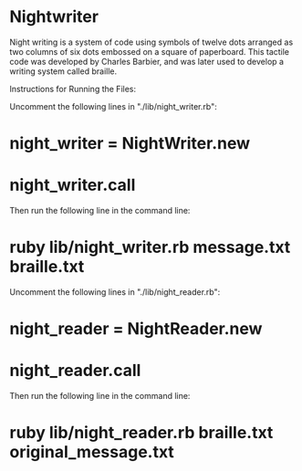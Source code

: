 # Nightwriter

Night writing is a system of code using symbols of twelve dots arranged as two columns of six dots embossed on a square of paperboard. This tactile code was developed by Charles Barbier, and was later used to develop a writing system called braille.



Instructions for Running the Files:

Uncomment the following lines in "./lib/night_writer.rb":

# night_writer = NightWriter.new
# night_writer.call

Then run the following line in the command line:

# ruby lib/night_writer.rb message.txt braille.txt

Uncomment the following lines in "./lib/night_reader.rb":

# night_reader = NightReader.new
# night_reader.call

Then run the following line in the command line:

# ruby lib/night_reader.rb braille.txt original_message.txt